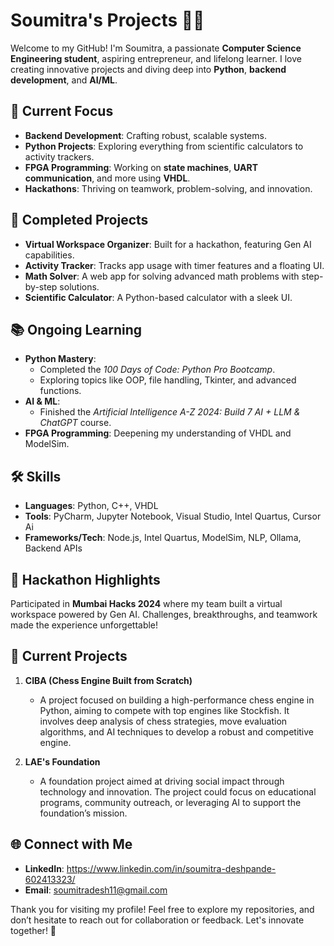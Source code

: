 # Soumitra's Projects 👨‍💻  

Welcome to my GitHub! I'm Soumitra, a passionate **Computer Science Engineering student**, aspiring entrepreneur, and lifelong learner. I love creating innovative projects and diving deep into **Python**, **backend development**, and **AI/ML**.  

## 🔭 Current Focus  
- **Backend Development**: Crafting robust, scalable systems.  
- **Python Projects**: Exploring everything from scientific calculators to activity trackers.  
- **FPGA Programming**: Working on **state machines**, **UART communication**, and more using **VHDL**.  
- **Hackathons**: Thriving on teamwork, problem-solving, and innovation.  

## 🌟 Completed Projects  
- **Virtual Workspace Organizer**: Built for a hackathon, featuring Gen AI capabilities.  
- **Activity Tracker**: Tracks app usage with timer features and a floating UI.  
- **Math Solver**: A web app for solving advanced math problems with step-by-step solutions.  
- **Scientific Calculator**: A Python-based calculator with a sleek UI.  

## 📚 Ongoing Learning  
- **Python Mastery**:  
  - Completed the *100 Days of Code: Python Pro Bootcamp*.  
  - Exploring topics like OOP, file handling, Tkinter, and advanced functions.  
- **AI & ML**:  
  - Finished the *Artificial Intelligence A-Z 2024: Build 7 AI + LLM & ChatGPT* course.  
- **FPGA Programming**: Deepening my understanding of VHDL and ModelSim.  

## 🛠️ Skills  
- **Languages**: Python, C++, VHDL  
- **Tools**: PyCharm, Jupyter Notebook, Visual Studio, Intel Quartus, Cursor Ai
- **Frameworks/Tech**: Node.js, Intel Quartus, ModelSim, NLP, Ollama, Backend APIs  

## 🎯 Hackathon Highlights  
Participated in **Mumbai Hacks 2024** where my team built a virtual workspace powered by Gen AI. Challenges, breakthroughs, and teamwork made the experience unforgettable!  

## 🚀 Current Projects

1. **CIBA (Chess Engine Built from Scratch)**  
   - A project focused on building a high-performance chess engine in Python, aiming to compete with top engines like Stockfish. It involves deep analysis of chess strategies, move evaluation algorithms, and AI techniques to develop a robust and competitive engine.

2. **LAE's Foundation**  
   - A foundation project aimed at driving social impact through technology and innovation. The project could focus on educational programs, community outreach, or leveraging AI to support the foundation’s mission.

## 🌐 Connect with Me  
- **LinkedIn**: https://www.linkedin.com/in/soumitra-deshpande-602413323/    
- **Email**: soumitradesh11@gmail.com  

Thank you for visiting my profile! Feel free to explore my repositories, and don’t hesitate to reach out for collaboration or feedback. Let's innovate together! 🚀  
